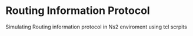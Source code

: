 # Routing Information Protocol
 Simulating Routing information protocol in Ns2 enviroment using tcl scrpits
